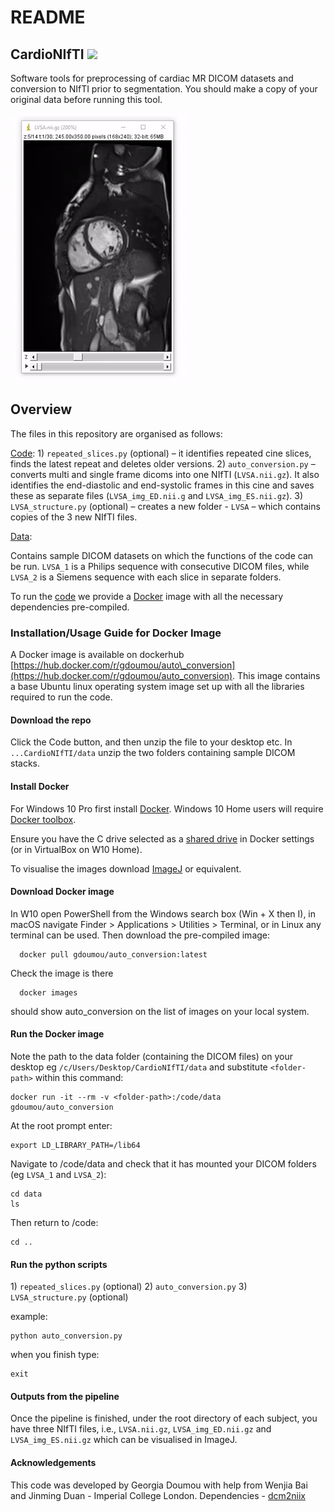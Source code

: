 # README

## CardioNIfTI ![](https://img.shields.io/badge/beta-version-blue.svg)

Software tools for preprocessing of cardiac MR DICOM datasets and conversion to NIfTI prior to segmentation. You should make a copy of your original data before running this tool.

![](.gitbook/assets/imagej_cine.gif)

## Overview

The files in this repository are organised as follows:

[Code](https://github.com/UK-Digital-Heart-Project/CardioNIfTI/tree/0bf3dc7c91fbf8fc6894263a6000ed8f965a6bfd/code/README.md): 1\) `repeated_slices.py` \(optional\) – it identifies repeated cine slices, finds the latest repeat and deletes older versions. 2\) `auto_conversion.py` – converts multi and single frame dicoms into one NIfTI \(`LVSA.nii.gz`\). It also identifies the end-diastolic and end-systolic frames in this cine and saves these as separate files \(`LVSA_img_ED.nii.g` and `LVSA_img_ES.nii.gz`\). 3\) `LVSA_structure.py` \(optional\) – creates a new folder - `LVSA` – which contains copies of the 3 new NIfTI files.

[Data](https://github.com/UK-Digital-Heart-Project/CardioNIfTI/tree/0bf3dc7c91fbf8fc6894263a6000ed8f965a6bfd/data/README.md):

Contains sample DICOM datasets on which the functions of the code can be run. `LVSA_1` is a Philips sequence with consecutive DICOM files, while `LVSA_2` is a Siemens sequence with each slice in separate folders.

To run the [code](https://github.com/UK-Digital-Heart-Project/CardioNIfTI/tree/0bf3dc7c91fbf8fc6894263a6000ed8f965a6bfd/code/README.md) we provide a [Docker](https://www.docker.com) image with all the necessary dependencies pre-compiled.

### Installation/Usage Guide for Docker Image

A Docker image is available on dockerhub [https://hub.docker.com/r/gdoumou/auto\_conversion](https://hub.docker.com/r/gdoumou/auto_conversion). This image contains a base Ubuntu linux operating system image set up with all the libraries required to run the code.

#### Download the repo

Click the Code button, and then unzip the file to your desktop etc. In `...CardioNIfTI/data` unzip the two folders containing sample DICOM stacks.

#### Install Docker

For Windows 10 Pro first install [Docker](https://www.docker.com/docker-windows). Windows 10 Home users will require [Docker toolbox](https://docs.docker.com/toolbox/toolbox_install_windows/).

Ensure you have the C drive selected as a [shared drive](https://docs.docker.com/docker-for-windows/) in Docker settings \(or in VirtualBox on W10 Home\).

To visualise the images download [ImageJ](https://imagej.nih.gov/) or equivalent.

#### Download Docker image

In W10 open PowerShell from the Windows search box \(Win + X then I\), in macOS navigate Finder &gt; Applications &gt; Utilities &gt; Terminal, or in Linux any terminal can be used. Then download the pre-compiled image:

```text
  docker pull gdoumou/auto_conversion:latest
```

Check the image is there

```text
  docker images
```

should show auto\_conversion on the list of images on your local system.

#### Run the Docker image

Note the path to the data folder \(containing the DICOM files\) on your desktop eg `/c/Users/Desktop/CardioNIfTI/data` and substitute `<folder-path>` within this command:

```text
docker run -it --rm -v <folder-path>:/code/data gdoumou/auto_conversion
```

At the root prompt enter:

```text
export LD_LIBRARY_PATH=/lib64
```

Navigate to /code/data and check that it has mounted your DICOM folders \(eg `LVSA_1` and `LVSA_2`\):

```text
cd data
ls
```

Then return to /code:

```text
cd ..
```

#### Run the python scripts

1\) `repeated_slices.py` \(optional\) 2\) `auto_conversion.py` 3\) `LVSA_structure.py` \(optional\)

example:

```text
python auto_conversion.py
```

when you finish type:

```text
exit
```

#### Outputs from the pipeline

Once the pipeline is finished, under the root directory of each subject, you have three NIfTI files, i.e., `LVSA.nii.gz`, `LVSA_img_ED.nii.gz` and `LVSA_img_ES.nii.gz` which can be visualised in ImageJ.

#### Acknowledgements

This code was developed by Georgia Doumou with help from Wenjia Bai and Jinming Duan - Imperial College London. Dependencies - [dcm2niix](https://github.com/rordenlab/dcm2niix)

